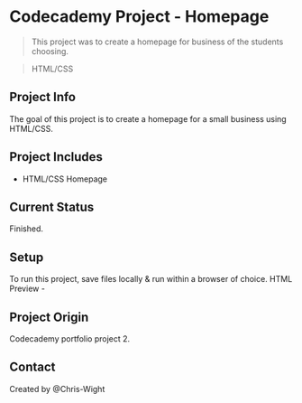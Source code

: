 # Codecademy Project - Homepage
> This project was to create a homepage for business of the students choosing.
<!-- -->
> HTML/CSS

## Project Info
The goal of this project is to create a homepage for a small business using HTML/CSS. 

##  Project Includes
* HTML/CSS Homepage

## Current Status
Finished.

## Setup
To run this project, save files locally & run within a browser of choice.
HTML Preview - 

## Project Origin
Codecademy portfolio project 2.

## Contact
Created by @Chris-Wight